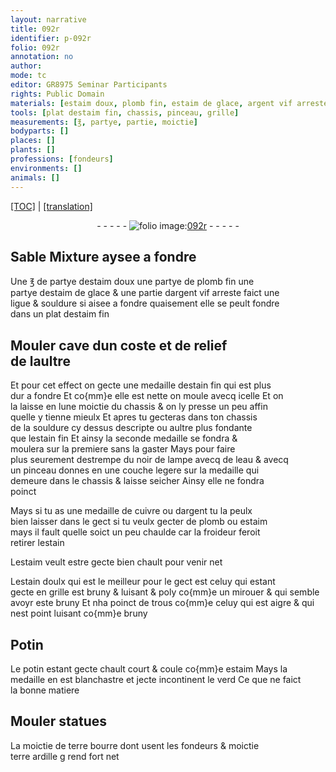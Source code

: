 ```yaml
---
layout: narrative
title: 092r
identifier: p-092r
folio: 092r
annotation: no
author:
mode: tc
editor: GR8975 Seminar Participants
rights: Public Domain
materials: [estaim doux, plomb fin, estaim de glace, argent vif arreste, souldure, estaim fin, estain fin, noir de lampe, eau, cuivre, argent, plomb, estaim, estain, estain doulx, Potin, potin, terre bourre dont usent les fondeurs, terre ardille]
tools: [plat destaim fin, chassis, pinceau, grille]
measurements: [℥, partye, partie, moictie]
bodyparts: []
places: []
plants: []
professions: [fondeurs]
environments: []
animals: []
---
```


<p><a href="{{ site.baseurl }}/diplomatic/">[TOC]</a> | <a href="{{ site.baseurl }}/texts/p-092r_tl/">[translation]</a></p><div class="folio" align="center">- - - - - <a href="http://gallica.bnf.fr/ark:/12148/btv1b10500001g/f189.image" target="_blank"><img src="https://cu-mkp.github.io/2017-workshop-edition/assets/photo-icon.png" alt="folio image: " style="display:inline-block; margin-bottom:-3px;"/>092r</a> - - - - - </div>  
  

## <span class="del">Sable</span> Mixture aysee a fondre

 
Une <span class="del"><span class="ms">℥</span> de</span> <span class="ms">partye</span> d<span class="m">estaim doux</span> une <span class="ms">partye</span> de <span class="m">plomb fin</span> une<br/> <span class="ms">partye</span> d<span class="m">estaim de glace</span> & une <span class="ms">partie</span> d<span class="m">argent vif arreste</span> faict une<br/> ligue & <span class="m">souldure</span> si aisee a fondre quaisement elle se peult fondre<br/> dans un <span class="tl">plat d<span class="m">estaim fin</span></span>
 
 
  

## Mouler cave dun coste et de relief<br/> de laultre

 
Et pour cet effect on gecte une medaille d<span class="m">estain fin</span> qui est plus<br/> dur a fondre Et co{mm}e elle est nette on moule avecq icelle Et on<br/> la laisse en lune moictie du <span class="tl">chassis</span> & on ly presse un peu affin<br/> quelle y tienne mieulx Et apres tu gecteras dans ton <span class="tl">chassis</span><br/> de la <span class="m">souldure</span> cy dessus descripte ou aultre plus fondante<br/> que l<span class="m">estain fin</span> Et ainsy la seconde medaille se fondra &<br/> moulera sur la premiere sans la gaster Mays pour faire<br/> plus seurement destrempe du <span class="m">noir de lampe</span> avecq de l<span class="m">eau</span> & avecq<br/> un <span class="tl">pinceau</span> donnes en une couche legere sur la medaille qui<br/> demeure dans le <span class="tl">chassis</span> & laisse seicher Ainsy elle ne fondra<br/> poinct
 
Mays si tu as une medaille de <span class="m">cuivre</span> ou d<span class="m">argent</span> tu la peulx<br/> bien laisser dans le gect si tu veulx gecter de <span class="m">plomb</span> ou <span class="m">estaim</span><br/> mays il fault quelle soict un peu chaulde car la froideur feroit<br/> retirer l<span class="m">estain</span>
 
L<span class="m">estaim</span> veult estre gecte bien chault pour venir net
 
L<span class="m">estain doulx</span> qui est le meilleur pour le gect est celuy qui estant<br/> gecte en <span class="tl">grille</span> est <span class="del">bruny &</span> luisant & poly co{mm}e un mirouer & qui semble<br/> avoyr este bruny Et nha poinct de trous co{mm}e celuy qui est aigre & qui<br/> nest point luisant co{mm}e bruny
 
 
  

## <span class="m">Potin</span>

 
Le <span class="m">potin</span> estant gecte chault court & coule co{mm}e <span class="m">estaim</span> Mays la<br/> medaille en est blanchastre et jecte incontinent le verd Ce que ne faict<br/> la bonne matiere
 
 
  

## Mouler statues

 
La <span class="ms">moictie</span> de <span class="m">terre bourre dont usent les <span class="pro">fondeurs</span></span> & <span class="ms">moictie</span><br/> <span class="m">terre ardille</span> <span class="del">g</span> rend fort net
 

